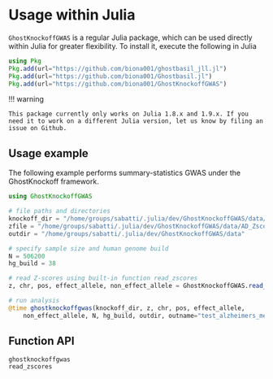 
# Usage within Julia

`GhostKnockoffGWAS` is a regular Julia package, which can be used directly within Julia for greater flexibility. To install it, execute the following in Julia
```julia
using Pkg
Pkg.add(url="https://github.com/biona001/ghostbasil_jll.jl")
Pkg.add(url="https://github.com/biona001/Ghostbasil.jl")
Pkg.add(url="https://github.com/biona001/GhostKnockoffGWAS")
```

!!! warning

    This package currently only works on Julia 1.8.x and 1.9.x. If you need it to work on a different Julia version, let us know by filing an issue on Github. 

## Usage example

The following example performs summary-statistics GWAS under the GhostKnockoff framework.


```julia
using GhostKnockoffGWAS

# file paths and directories
knockoff_dir = "/home/groups/sabatti/.julia/dev/GhostKnockoffGWAS/data/EUR"
zfile = "/home/groups/sabatti/.julia/dev/GhostKnockoffGWAS/data/AD_Zscores_Meta_modified.txt"
outdir = "/home/groups/sabatti/.julia/dev/GhostKnockoffGWAS/data"

# specify sample size and human genome build
N = 506200
hg_build = 38

# read Z-scores using built-in function read_zscores
z, chr, pos, effect_allele, non_effect_allele = GhostKnockoffGWAS.read_zscores(zfile)

# run analysis
@time ghostknockoffgwas(knockoff_dir, z, chr, pos, effect_allele, 
    non_effect_allele, N, hg_build, outdir, outname="test_alzheimers_meta")
```

## Function API

```@docs
ghostknockoffgwas
read_zscores
```
